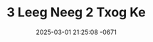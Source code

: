 ---
layout: movie-video-data
date: 2025-03-01 21:25:08 -0671
categories: movie

# Site Attributes
title: "3 Leeg Neeg 2 Txog Ke"
permalink: "/movie/3_Leeg_Neeg_2_Txog_Ke"

# Movie Attributes
synopsis: "This Story Base on A True Story About A Hmong. MIA. In The Early 1970 Vietnam War in Laos ... "
producer: "Herr's Video Productions"
director: ""
writer: ""
video_link: "https://youtu.be/ZpY1AGJixNI?si=ZI3eHJP1Ok3Wxp0x"
genre: "Action Romance"
year: "2002"
release_type: "DVD"
storage: "Center for Hmong Studies"
thumbnail: "/assets/images/movie_thumbnails/3 Leeg Neeg 2 Txog Ke.jpeg"
publishing_company: "Herr's Video Production"

# Sequels + Parts
base_movie: ""
total_parts: 
sequel: ""

# Movie Cast
cast:
- name: "Txam Thoj"
- name: "Tshaus Hawj"
- name: " Nuj Nraim Thoj"
---